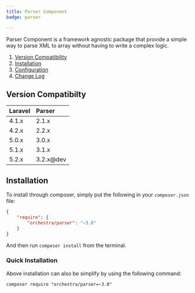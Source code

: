 ```yaml
---
title: Parser Component
badge: parser

---
```


Parser Component is a framework agnostic package that provide a simple way to parse XML to array without having to write a complex logic.

1. [Version Compatibility](#compatibility)
2. [Installation](#installation)
3. [Configuration](#configuration)
4. [Change Log]({doc-url}/components/parser/changes#v3-1)

<a name="compatibility"></a>
## Version Compatibilty

Laravel    | Parser
:----------|:----------
 4.1.x     | 2.1.x
 4.2.x     | 2.2.x
 5.0.x     | 3.0.x
 5.1.x     | 3.1.x
 5.2.x     | 3.2.x@dev

<a name="installation"></a>
## Installation

To install through composer, simply put the following in your `composer.json` file:

```json
{
    "require": {
        "orchestra/parser": "~3.0"
    }
}
```

And then run `composer install` from the terminal.

<a name="quick-installation"></a>
### Quick Installation

Above installation can also be simplify by using the following command:

    composer require "orchestra/parser=~3.0"
